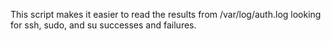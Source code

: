 This script makes it easier to read the results from /var/log/auth.log looking for ssh, sudo, and su successes and failures.
